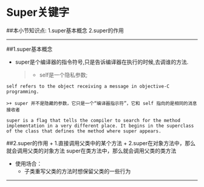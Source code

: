 # Super关键字
##本小节知识点:
1.super基本概念
2.super的作用

---
##1.super基本概念
- super是个编译器的指令符号,只是告诉编译器在执行的时候,去调谁的方法.
    >+ self是一个隐私参数;
```
self refers to the object receiving a message in objective-C programming.
```
    >+ super 并不是隐藏的参数，它只是一个“编译器指示符”，它和 self 指向的是相同的消息接收者

```
super is a flag that tells the compiler to search for the method implementation in a very different place. It begins in the superclass of the class that defines the method where super appears.
```

##2.super的作用
    + 1.直接调用父类中的某个方法
    + 2.super在对象方法中，那么就会调用父类的对象方法
     super在类方法中，那么就会调用父类的类方法

- 使用场合：
    + 子类重写父类的方法时想保留父类的一些行为

---
